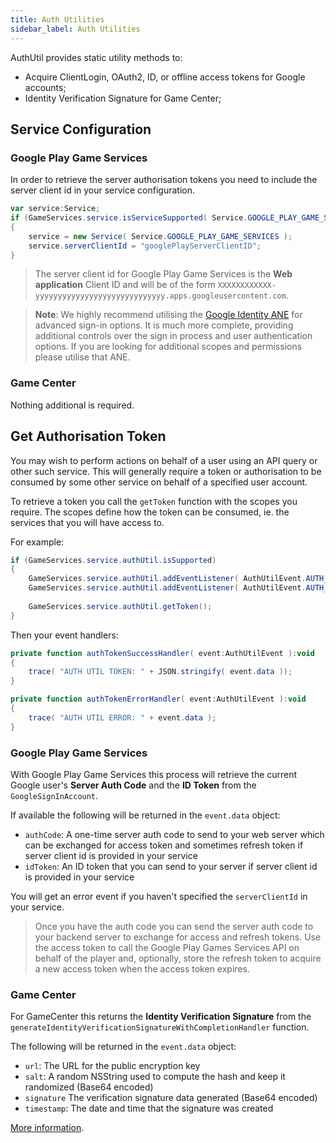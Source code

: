 ```yaml
---
title: Auth Utilities
sidebar_label: Auth Utilities
---
```



AuthUtil provides static utility methods to:

- Acquire ClientLogin, OAuth2, ID, or offline access tokens for Google accounts;
- Identity Verification Signature for Game Center;


## Service Configuration

### Google Play Game Services

In order to retrieve the server authorisation tokens you need to include the server client id in your service configuration. 

```actionscript
var service:Service;
if (GameServices.service.isServiceSupported( Service.GOOGLE_PLAY_GAME_SERVICES ))
{
	service = new Service( Service.GOOGLE_PLAY_GAME_SERVICES );
	service.serverClientId = "googlePlayServerClientID";
}
```

>
>The server client id for Google Play Game Services is the **Web application** Client ID and will be of the form `XXXXXXXXXXXX-yyyyyyyyyyyyyyyyyyyyyyyyyyyyy.apps.googleusercontent.com`.
>


>
> **Note**: We highly recommend utilising the [Google Identity ANE](https://airnativeextensions.com/extension/com.distriqt.GoogleIdentity) for advanced sign-in options. It is much more complete, providing additional controls over the sign in process and user authentication options. If you are looking for additional scopes and permissions please utilise that ANE.
>



### Game Center

Nothing additional is required.



## Get Authorisation Token

You may wish to perform actions on behalf of a user using an API query or other such service.
This will generally require a token or authorisation to be consumed by some other service 
on behalf of a specified user account. 

To retrieve a token you call the `getToken` function with the scopes you require. The scopes 
define how the token can be consumed, ie. the services that you will have access to. 

For example:

```actionscript
if (GameServices.service.authUtil.isSupported)
{
	GameServices.service.authUtil.addEventListener( AuthUtilEvent.AUTH_TOKEN_SUCCESS, authTokenSuccessHandler );
	GameServices.service.authUtil.addEventListener( AuthUtilEvent.AUTH_TOKEN_ERROR, authTokenErrorHandler );
	
	GameServices.service.authUtil.getToken();
}
```

Then your event handlers:

```actionscript
private function authTokenSuccessHandler( event:AuthUtilEvent ):void
{
	trace( "AUTH UTIL TOKEN: " + JSON.stringify( event.data ));
}

private function authTokenErrorHandler( event:AuthUtilEvent ):void
{
	trace( "AUTH UTIL ERROR: " + event.data );
}
```


### Google Play Game Services

With Google Play Game Services this process will retrieve the current Google user's **Server Auth Code** and the **ID Token** from the `GoogleSignInAccount`.

If available the following will be returned in the `event.data` object:

- `authCode`: A one-time server auth code to send to your web server which can be exchanged for access token and sometimes refresh token if server client id is provided in your service
- `idToken`: An ID token that you can send to your server if server client id is provided in your service

You will get an error event if you haven't specified the `serverClientId` in your service.

>
> Once you have the auth code you can send the server auth code to your backend server to exchange for access and refresh tokens. 
> Use the access token to call the Google Play Games Services API on behalf of the player and, optionally, store the refresh token to acquire a new access token when the access token expires.
>


### Game Center

For GameCenter this returns the **Identity Verification Signature** from the `generateIdentityVerificationSignatureWithCompletionHandler` function. 

The following will be returned in the `event.data` object:

- `url`: The URL for the public encryption key
- `salt`: A random NSString used to compute the hash and keep it randomized (Base64 encoded)
- `signature` The verification signature data generated (Base64 encoded)
- `timestamp`: The date and time that the signature was created


[More information](http://developer.apple.com/reference/gamekit/gklocalplayer/1515407-generateidentityverificationsign).





